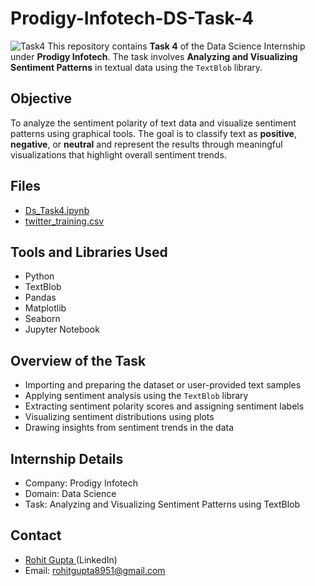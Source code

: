 # Prodigy-Infotech-DS-Task-4
![Task4](https://github.com/user-attachments/assets/12d41d09-9026-467e-a708-eadeb5f9868d)
This repository contains **Task 4** of the Data Science Internship under **Prodigy Infotech**. The task involves **Analyzing and Visualizing Sentiment Patterns** in textual data using the `TextBlob` library.

## Objective
To analyze the sentiment polarity of text data and visualize sentiment patterns using graphical tools. The goal is to classify text as **positive**, **negative**, or **neutral** and represent the results through meaningful visualizations that highlight overall sentiment trends.

## Files
- <a>[Ds_Task4.ipynb ](https://github.com/rohitg8951/Prodigy-Infotech-DS-Task-4/blob/main/Ds_Task4.ipynb)</a>
- <a>[twitter_training.csv ](https://github.com/rohitg8951/Prodigy-Infotech-DS-Task-4/blob/main/twitter_training.csv)</a>

## Tools and Libraries Used
- Python
- TextBlob
- Pandas
- Matplotlib
- Seaborn
- Jupyter Notebook

## Overview of the Task
- Importing and preparing the dataset or user-provided text samples
- Applying sentiment analysis using the `TextBlob` library
- Extracting sentiment polarity scores and assigning sentiment labels
- Visualizing sentiment distributions using plots
- Drawing insights from sentiment trends in the data

## Internship Details
- Company: Prodigy Infotech
- Domain: Data Science
- Task: Analyzing and Visualizing Sentiment Patterns using TextBlob

##  Contact
- <a>[Rohit Gupta ](https://www.linkedin.com/in/rohit-gupta8951/)(LinkedIn)</a>
- Email: rohitgupta8951@gmail.com
